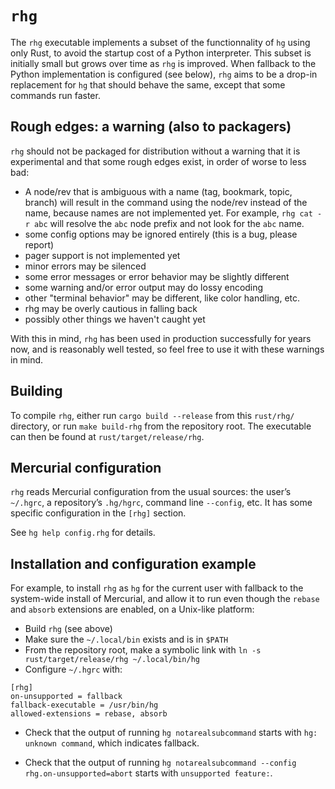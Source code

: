 # `rhg`

The `rhg` executable implements a subset of the functionnality of `hg`
using only Rust, to avoid the startup cost of a Python interpreter.
This subset is initially small but grows over time as `rhg` is improved.
When fallback to the Python implementation is configured (see below),
`rhg` aims to be a drop-in replacement for `hg` that should behave the same,
except that some commands run faster.

## Rough edges: a warning (also to packagers)

`rhg` should not be packaged for distribution without a warning that it is
experimental and that some rough edges exist, in order of worse to less bad:
  * A node/rev that is ambiguous with a name (tag, bookmark, topic, branch)
    will result in the command using the node/rev instead of the name, because
    names are not implemented yet. For example, `rhg cat -r abc` will resolve
    the `abc` node prefix and not look for the `abc` name.
  * some config options may be ignored entirely (this is a bug, please report)
  * pager support is not implemented yet
  * minor errors may be silenced
  * some error messages or error behavior may be slightly different
  * some warning and/or error output may do lossy encoding
  * other "terminal behavior" may be different, like color handling, etc.
  * rhg may be overly cautious in falling back
  * possibly other things we haven't caught yet

With this in mind, `rhg` has been used in production successfully for years now,
and is reasonably well tested, so feel free to use it with these warnings
in mind.

## Building

To compile `rhg`, either run `cargo build --release` from this `rust/rhg/`
directory, or run `make build-rhg` from the repository root.
The executable can then be found at `rust/target/release/rhg`.

## Mercurial configuration

`rhg` reads Mercurial configuration from the usual sources:
the user’s `~/.hgrc`, a repository’s `.hg/hgrc`, command line `--config`, etc.
It has some specific configuration in the `[rhg]` section.

See `hg help config.rhg` for details.

## Installation and configuration example

For example, to install `rhg` as `hg` for the current user with fallback to
the system-wide install of Mercurial, and allow it to run even though the
`rebase` and `absorb` extensions are enabled, on a Unix-like platform:

* Build `rhg` (see above)
* Make sure the `~/.local/bin` exists and is in `$PATH`
* From the repository root, make a symbolic link with
  `ln -s rust/target/release/rhg ~/.local/bin/hg`
* Configure `~/.hgrc` with:

```
[rhg]
on-unsupported = fallback
fallback-executable = /usr/bin/hg
allowed-extensions = rebase, absorb
```

* Check that the output of running
  `hg notarealsubcommand`
  starts with `hg: unknown command`, which indicates fallback.

* Check that the output of running
  `hg notarealsubcommand --config rhg.on-unsupported=abort`
  starts with `unsupported feature:`.
